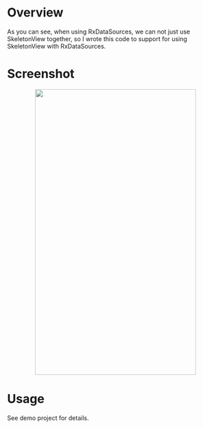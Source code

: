 # Overview

As you can see, when using RxDataSources, we can not just use SkeletonView together, so I wrote this code to support for using SkeletonView with RxDataSources.

# Screenshot

<p align="center">
  <img width="375" height="667" src="preview/snapshot.gif"/>
</p>

# Usage

See demo project for details.
